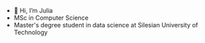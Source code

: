 - 👋 Hi, I’m Julia
- MSc in Computer Science
- Master's degree student in data science at Silesian University of Technology




